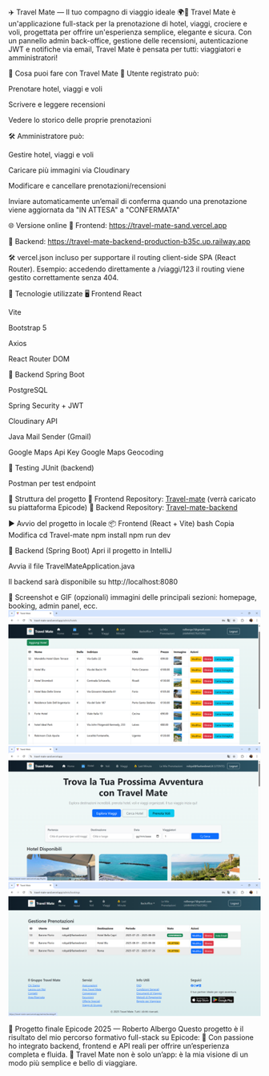 ✈️ Travel Mate — Il tuo compagno di viaggio ideale 🌍🧳
Travel Mate è un'applicazione full-stack per la prenotazione di hotel, viaggi, crociere e voli, progettata per offrire un'esperienza semplice, elegante e sicura.
Con un pannello admin back-office, gestione delle recensioni, autenticazione JWT e notifiche via email, Travel Mate è pensata per tutti: viaggiatori e amministratori!

💫 Cosa puoi fare con Travel Mate
👤 Utente registrato può:

Prenotare hotel, viaggi e voli

Scrivere e leggere recensioni

Vedere lo storico delle proprie prenotazioni

🛠️ Amministratore può:

Gestire hotel, viaggi e voli

Caricare più immagini via Cloudinary

Modificare e cancellare prenotazioni/recensioni

Inviare automaticamente un’email di conferma quando una prenotazione viene aggiornata da "IN ATTESA" a "CONFERMATA"

🌐 Versione online
🔗 Frontend: https://travel-mate-sand.vercel.app

🔗 Backend: https://travel-mate-backend-production-b35c.up.railway.app

🛠️ vercel.json incluso per supportare il routing client-side SPA (React Router).
Esempio: accedendo direttamente a /viaggi/123 il routing viene gestito correttamente senza 404.

🧪 Tecnologie utilizzate
🖥️ Frontend
React

Vite

Bootstrap 5

Axios

React Router DOM

🔧 Backend
Spring Boot

PostgreSQL

Spring Security + JWT

Cloudinary API

Java Mail Sender (Gmail)

Google Maps Api Key
Google Maps Geocoding

🧪 Testing
JUnit (backend)

Postman per test endpoint

📁 Struttura del progetto
🔗 Frontend Repository: [Travel-mate](https://github.com/Robby75-11/Travel-mate) (verrà caricato su piattaforma Epicode)
🔗 Backend Repository: [Travel-mate-backend](https://github.com/Robby75-11/Travel-mate-backend)

▶️ Avvio del progetto in locale
📦 Frontend (React + Vite)
bash
Copia
Modifica
cd Travel-mate
npm install
npm run dev

🧠 Backend (Spring Boot)
Apri il progetto in IntelliJ

Avvia il file TravelMateApplication.java

Il backend sarà disponibile su http://localhost:8080

📸 Screenshot e GIF (opzionali)
immagini delle principali sezioni: homepage, booking, admin panel, ecc.
![alt text](image.png)![alt text](<Screenshot 2025-07-25 163403.png>)![alt text](<Screenshot 2025-07-25 171307.png>)

🏁 Progetto finale Epicode 2025 — Roberto Albergo
Questo progetto è il risultato del mio percorso formativo full-stack su Epicode:
🔹 Con passione ho integrato backend, frontend e API reali per offrire un’esperienza completa e fluida.
🔹 Travel Mate non è solo un’app: è la mia visione di un modo più semplice e bello di viaggiare.
